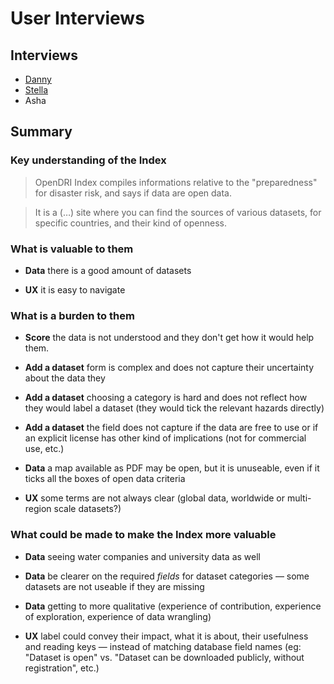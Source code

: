 # User Interviews

## Interviews

- [Danny](danny.md)
- [Stella](stella.md)
- Asha

## Summary

### Key understanding of the Index

> OpenDRI Index compiles informations relative to the "preparedness" for disaster risk, and says if data are open data.

> It is a (…) site where you can find the sources of various datasets, for specific countries, and their kind of openness.

### What is valuable to them

- **Data** there is a good amount of datasets

- **UX** it is easy to navigate

### What is a burden to them

- **Score** the data is not understood and they don't get how it would help them.

- **Add a dataset** form is complex and does not capture their uncertainty about the data they

- **Add a dataset** choosing a category is hard and does not reflect how they would label a dataset (they would tick the relevant hazards directly)

- **Add a dataset** the field does not capture if the data are free to use or if an explicit license has other kind of implications (not for commercial use, etc.)

- **Data** a map available as PDF may be open, but it is unuseable, even if it ticks all the boxes of open data criteria

- **UX** some terms are not always clear (global data, worldwide or multi-region scale datasets?)

### What could be made to make the Index more valuable

- **Data** seeing water companies and university data as well

- **Data** be clearer on the required _fields_ for dataset categories — some datasets are not useable if they are missing

- **Data** getting to more qualitative (experience of contribution, experience of exploration, experience of data wrangling)

- **UX** label could convey their impact, what it is about, their usefulness and reading keys — instead of matching database field names (eg: "Dataset is open" vs. "Dataset can be downloaded publicly, without registration", etc.)
